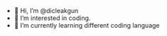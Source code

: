 - 👋 Hi, I’m @dicleakgun
- 👀 I’m interested in coding.
- 🌙 I’m currently learning different coding language


<!---
dicleakgun/dicleakgun is a ✨ special ✨ repository because its `README.md` (this file) appears on your GitHub profile.
You can click the Preview link to take a look at your changes.
--->
